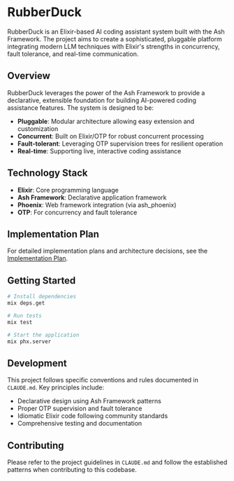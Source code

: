 # RubberDuck

RubberDuck is an Elixir-based AI coding assistant system built with the Ash Framework. The project aims to create a sophisticated, pluggable platform integrating modern LLM techniques with Elixir's strengths in concurrency, fault tolerance, and real-time communication.

## Overview

RubberDuck leverages the power of the Ash Framework to provide a declarative, extensible foundation for building AI-powered coding assistance features. The system is designed to be:

- **Pluggable**: Modular architecture allowing easy extension and customization
- **Concurrent**: Built on Elixir/OTP for robust concurrent processing
- **Fault-tolerant**: Leveraging OTP supervision trees for resilient operation
- **Real-time**: Supporting live, interactive coding assistance

## Technology Stack

- **Elixir**: Core programming language
- **Ash Framework**: Declarative application framework
- **Phoenix**: Web framework integration (via ash_phoenix)
- **OTP**: For concurrency and fault tolerance

## Implementation Plan

For detailed implementation plans and architecture decisions, see the [Implementation Plan](planning/implementation_plan.md).

## Getting Started

```bash
# Install dependencies
mix deps.get

# Run tests
mix test

# Start the application
mix phx.server
```

## Development

This project follows specific conventions and rules documented in `CLAUDE.md`. Key principles include:

- Declarative design using Ash Framework patterns
- Proper OTP supervision and fault tolerance
- Idiomatic Elixir code following community standards
- Comprehensive testing and documentation

## Contributing

Please refer to the project guidelines in `CLAUDE.md` and follow the established patterns when contributing to this codebase.